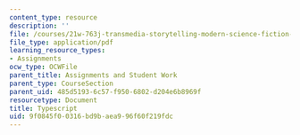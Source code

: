 ```yaml
---
content_type: resource
description: ''
file: /courses/21w-763j-transmedia-storytelling-modern-science-fiction-spring-2014/9f0845f00316bd9baea996f60f219fdc_MIT21W_763JS14_DilonHndwrt.pdf
file_type: application/pdf
learning_resource_types:
- Assignments
ocw_type: OCWFile
parent_title: Assignments and Student Work
parent_type: CourseSection
parent_uid: 485d5193-6c57-f950-6802-d204e6b8969f
resourcetype: Document
title: Typescript
uid: 9f0845f0-0316-bd9b-aea9-96f60f219fdc
---
```


